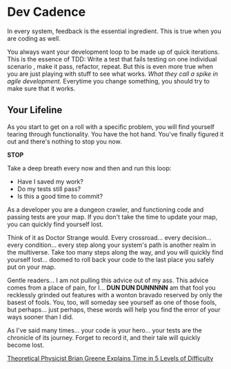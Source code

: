 # Dev Cadence

In every system, feedback is the essential ingredient. This is true when you are coding as well.

You always want your development loop to be made up of quick iterations. This is the essence of TDD:
Write a test that fails testing on one individual scenario , make it pass, refactor, repeat.
But this is even more true when you are just playing with stuff to see what works. _What they
call a spike in agile development._ Everytime you change something, you should try to make sure
that it works. 

## Your Lifeline

As you start to get on a roll with a specific problem, you will find yourself tearing through
functionality. You have the hot hand. You've finally figured it out and there's nothing to stop you now.

**STOP**

Take a deep breath every now and then and run this loop:

* Have I saved my work?
* Do my tests still pass?
* Is this a good time to commit?

As a developer you are a dungeon crawler, and functioning code and passing tests are your map. If you don't
take the time to update your map, you can quickly find yourself lost. 

Think of it as Doctor Strange would. Every crossroad... every decision... every condition... every step along
your system's path is another realm in the multiverse. Take too many steps along the way, and you will quickly 
find yourself lost... doomed to roll back your code to the last place you safely put on your map. 

Gentle readers... I am not pulling this advice out of my ass. This advice comes from a place of pain, for I...
**DUN DUN DUNNNNN** am that fool you recklessly grinded out features with a wonton bravado reserved by only
the basest of fools. You, too, will someday see yourself as one of those fools, but perhaps... just perhaps, 
these words will help you find the error of your ways sooner than I did. 

As I've said many times... your code is your hero... your tests are the chronicle of its journey. Forget to
record it, and their tale will quickly become lost. 

[Theoretical Physicist Brian Greene Explains Time in 5 Levels of Difficulty](https://www.youtube.com/watch?v=TAhbFRMURtg)
